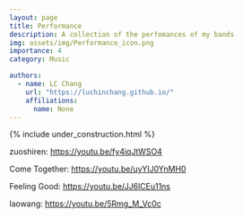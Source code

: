 ```yaml
---
layout: page
title: Performance
description: A collection of the perfomances of my bands
img: assets/img/Performance_icon.png
importance: 4
category: Music

authors:
  - name: LC Chang
    url: "https://luchinchang.github.io/"
    affiliations:
      name: None
---
```

{% include under_construction.html %}

zuoshiren: https://youtu.be/fy4iqJtWSO4

Come Together: https://youtu.be/uyYIJ0YnMH0

Feeling Good: https://youtu.be/JJ6lCEu11ns

laowang: https://youtu.be/5Rmg_M_Vc0c


